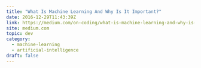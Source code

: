 ```yaml
---
title: "What Is Machine Learning And Why Is It Important?"
date: 2016-12-29T11:43:39Z
link: https://medium.com/on-coding/what-is-machine-learning-and-why-is-it-important-4255000e19bc?source=rss----7f08111f802---4
site: medium.com
topic: dev
category:
  - machine-learning
  - artificial-intelligence
draft: false
---
```

